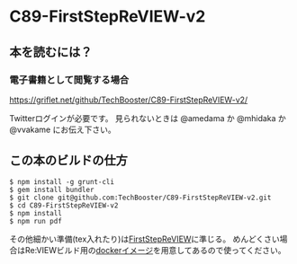 # C89-FirstStepReVIEW-v2

## 本を読むには？

### 電子書籍として閲覧する場合

https://griflet.net/github/TechBooster/C89-FirstStepReVIEW-v2/

Twitterログインが必要です。
見られないときは @amedama か @mhidaka か @vvakame にお伝え下さい。

## この本のビルドの仕方

```
$ npm install -g grunt-cli
$ gem install bundler
$ git clone git@github.com:TechBooster/C89-FirstStepReVIEW-v2.git
$ cd C89-FirstStepReVIEW-v2
$ npm install
$ npm run pdf
```

その他細かい準備(tex入れたり)は[FirstStepReVIEW](https://github.com/TechBooster/FirstStepReVIEW)に準じる。
めんどくさい場合はRe:VIEWビルド用の[dockerイメージ](https://registry.hub.docker.com/u/vvakame/review/)を用意してあるので使ってください。
